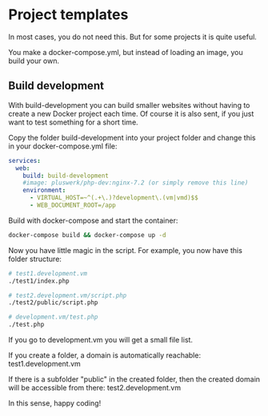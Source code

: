 # Project templates

In most cases, you do not need this. But for some projects it is quite useful.

You make a docker-compose.yml, but instead of loading an image, you build your own.

## Build development

With build-development you can build smaller websites without having to create a new Docker project each time.
Of course it is also sent, if you just want to test something for a short time.

Copy the folder build-development into your project folder and change this in your docker-compose.yml file:

```yaml
services:
  web:
    build: build-development
    #image: pluswerk/php-dev:nginx-7.2 (or simply remove this line)
    environment:
      - VIRTUAL_HOST=~^(.+\.)?development\.(vm|vmd)$$
      - WEB_DOCUMENT_ROOT=/app
```

Build with docker-compose and start the container:

```bash
docker-compose build && docker-compose up -d
```

Now you have little magic in the script.
For example, you now have this folder structure:

```bash
# test1.development.vm
./test1/index.php

# test2.development.vm/script.php
./test2/public/script.php

# development.vm/test.php
./test.php
```

If you go to development.vm you will get a small file list.

If you create a folder, a domain is automatically reachable: test1.development.vm

If there is a subfolder "public" in the created folder, then the created domain will be accessible from there: test2.development.vm

In this sense, happy coding!
